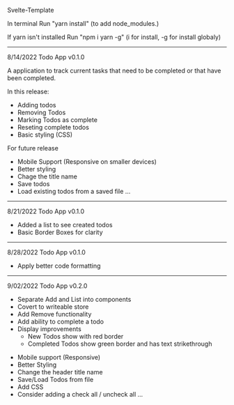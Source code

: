 Svelte-Template

In terminal
Run "yarn install" (to add node_modules.)

If yarn isn't installed
Run "npm i yarn -g" (i for install, -g for install globaly)

----------------------------------------------------------------------------
8/14/2022
Todo App v0.1.0

A application to track current tasks that need to be completed or that have been completed.

In this release:

 + Adding todos
 + Removing Todos
 + Marking Todos as complete
 + Reseting complete todos
 + Basic styling (CSS)

 For future release

 - Mobile Support (Responsive on smaller devices)
 - Better styling
 - Chage the title name
 - Save todos
 - Load existing todos from a saved file
 ...
 ---------------------------------------------------------------------------
 8/21/2022
Todo App v0.1.0

+ Added a list to see created todos
+ Basic Border Boxes for clarity
----------------------------------------------------------------------------
8/28/2022
Todo App v0.1.0

+ Apply better code formatting
----------------------------------------------------------------------------
9/02/2022
Todo App v0.2.0

+ Separate Add and List into components
+ Covert to writeable store
+ Add Remove functionality
+ Add ability to complete a todo
+ Display improvements
    + New Todos show with red border
    + Completed Todos show green border and has text strikethrough

- Mobile support (Responsive)
- Better Styling
- Change the header title name
- Save/Load Todos from file
- Add CSS
- Consider adding a check all / uncheck all
...


